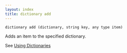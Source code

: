 ```yaml
---
layout: index
title: dictionary add
---
```


    dictionary add (dictionary, string key, any type item)

Adds an item to the specified dictionary.

See [Using Dictionaries](../using_dictionaries.html)
